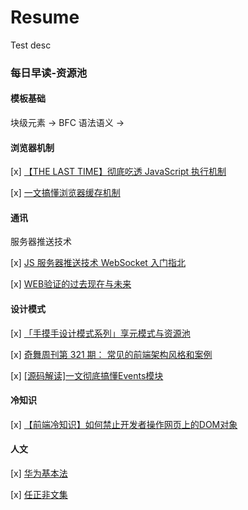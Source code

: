 # Resume
Test desc

### 每日早读-资源池

#### 模板基础

块级元素 -> BFC
语法语义 -> 

#### 浏览器机制

[x]  [【THE LAST TIME】彻底吃透 JavaScript 执行机制](https://mp.weixin.qq.com/s/qek45SyvT2QK7qCaF6V3Eg)

[x]  [一文搞懂浏览器缓存机制](https://mp.weixin.qq.com/s/OptZnaAhuX8eRnIesRrFwA)

#### 通讯

服务器推送技术

[x]  [JS 服务器推送技术 WebSocket 入门指北](https://mp.weixin.qq.com/s/egYibwYOsczQI5FuZkSdJw)

[x] [WEB验证的过去现在与未来](https://mp.weixin.qq.com/s/-PlSYKTgu9h-bYMknTKNkw)

#### 设计模式

[x]  [「手摸手设计模式系列」享元模式与资源池](https://mp.weixin.qq.com/s/sPVuiUTOvu1KsRwEOhMQ2g)

[x] [奇舞周刊第 321 期： 常见的前端架构风格和案例](https://mp.weixin.qq.com/s/Kxs3CGwnAONN3f8wOoBMqw)

[x] [[源码解读]一文彻底搞懂Events模块](https://mp.weixin.qq.com/s/pXrfMvg1_tXIh8j3Zveiew)

#### 冷知识

[x] [【前端冷知识】如何禁止开发者操作网页上的DOM对象](https://mp.weixin.qq.com/s/Jofm6Xz72N9i9EXii05uHQ)

#### 人文

[x] [华为基本法](https://baike.baidu.com/item/华为基本法)

[x] [任正非文集](https://github.com/ruanyf/free-books/blob/master/docs/任正非文集.epub)

